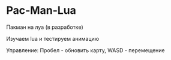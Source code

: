 # Pac-Man-Lua
Пакман на луа (в разработке)

Изучаем lua и тестируем анимацию

Управление: Пробел - обновить карту, WASD - перемещение
